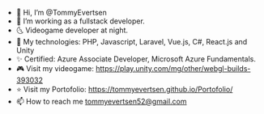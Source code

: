 - 👋 Hi, I’m @TommyEvertsen
- 👀 I’m working as a fullstack developer.
- 🌜 Videogame developer at night.
- 🌱 My technologies: PHP, Javascript, Laravel, Vue.js, C#, React.js and Unity
- ✨ Certified: Azure Associate Developer,  Microsoft Azure Fundamentals.
- 🎮 Visit my videogame: https://play.unity.com/mg/other/webgl-builds-393032
- ⭐ Visit my Portofolio: https://tommyevertsen.github.io/Portofolio/
- 📫 How to reach me tommyevertsen52@gmail.com

<!---
TommyEvertsen/TommyEvertsen is a ✨ special ✨ repository because its `README.md` (this file) appears on your GitHub profile.
You can click the Preview link to take a look at your changes.
--->
